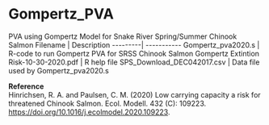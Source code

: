 # Gompertz_PVA
PVA using Gompertz Model for Snake River Spring/Summer Chinook Salmon
Filename | Description
---------| -----------
Gompertz_pva2020.s | R-code to run Gompertz PVA for SRSS Chinook Salmon
Gompertz Extintion Risk-10-30-2020.pdf | R help file
SPS_Download_DEC042017.csv | Data file used by Gompertz_pva2020.s

**Reference**  
Hinrichsen, R. A. and Paulsen, C. M. (2020) Low carrying capacity a risk for threatened Chinook Salmon. 
Ecol. Modell. 432 (C): 109223. https://doi.org/10.1016/j.ecolmodel.2020.109223.
